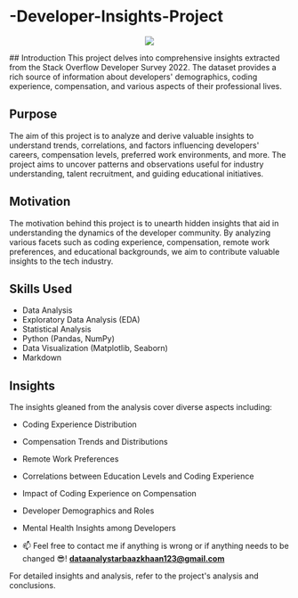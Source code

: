 # -Developer-Insights-Project
<p align="center">
  <img src="https://www.google.com/url?sa=i&url=https%3A%2F%2Fwww.webapper.com%2F2021-stack-overflow-developer-survey%2F&psig=AOvVaw1In2TezU8nWkG-GJR3eCNN&ust=1700223063973000&source=images&cd=vfe&opi=89978449&ved=0CBIQjRxqFwoTCJCOtNG-yIIDFQAAAAAdAAAAABAI" />
</p>
## Introduction
This project delves into comprehensive insights extracted from the Stack Overflow Developer Survey 2022. The dataset provides a rich source of information about developers' demographics, coding experience, compensation, and various aspects of their professional lives.

## Purpose
The aim of this project is to analyze and derive valuable insights to understand trends, correlations, and factors influencing developers' careers, compensation levels, preferred work environments, and more. The project aims to uncover patterns and observations useful for industry understanding, talent recruitment, and guiding educational initiatives.

## Motivation
The motivation behind this project is to unearth hidden insights that aid in understanding the dynamics of the developer community. By analyzing various facets such as coding experience, compensation, remote work preferences, and educational backgrounds, we aim to contribute valuable insights to the tech industry.

## Skills Used
- Data Analysis
- Exploratory Data Analysis (EDA)
- Statistical Analysis
- Python (Pandas, NumPy)
- Data Visualization (Matplotlib, Seaborn)
- Markdown

## Insights
The insights gleaned from the analysis cover diverse aspects including:
- Coding Experience Distribution
- Compensation Trends and Distributions
- Remote Work Preferences
- Correlations between Education Levels and Coding Experience
- Impact of Coding Experience on Compensation
- Developer Demographics and Roles
- Mental Health Insights among Developers

- 📫 Feel free to contact me if anything is wrong or if anything needs to be changed 😎!  **dataanalystarbaazkhaan123@gmail.com**

For detailed insights and analysis, refer to the project's analysis and conclusions.

